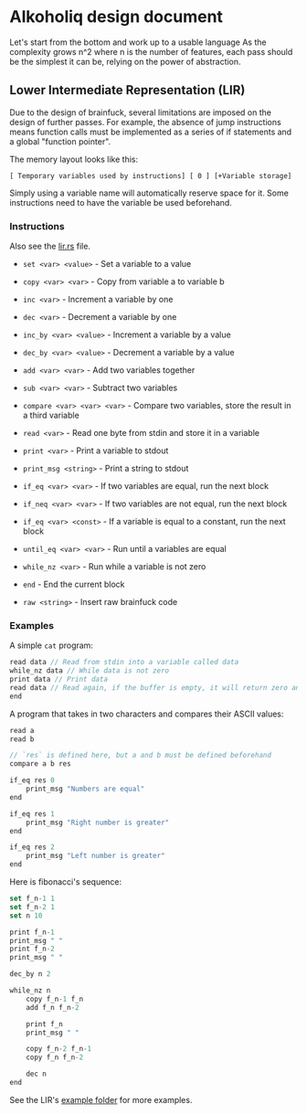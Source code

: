 # Alkoholiq design document

Let's start from the bottom and work up to a usable language
As the complexity grows n^2 where n is the number of features, each pass should be the simplest it can be, relying on
the
power of abstraction.

## Lower Intermediate Representation (LIR)

Due to the design of brainfuck, several limitations are imposed on the design of further passes.
For example, the absence of jump instructions means function calls must be implemented as a series of if statements and a global "function pointer".

The memory layout looks like this:

```
[ Temporary variables used by instructions] [ 0 ] [+Variable storage]
```

Simply using a variable name will automatically reserve space for it. Some instructions need to have the variable be
used beforehand.

### Instructions

Also see the [lir.rs](https://github.com/3top1a/alkoholiq/blob/main/src/lir/lir.rs) file.

- `set <var> <value>` - Set a variable to a value
- `copy <var> <var>` - Copy from variable a to variable b

- `inc <var>` - Increment a variable by one
- `dec <var>` - Decrement a variable by one
- `inc_by <var> <value>` - Increment a variable by a value
- `dec_by <var> <value>` - Decrement a variable by a value

- `add <var> <var>` - Add two variables together
- `sub <var> <var>` - Subtract two variables
- `compare <var> <var> <var>` - Compare two variables, store the result in a third variable

- `read <var>` - Read one byte from stdin and store it in a variable
- `print <var>` - Print a variable to stdout
- `print_msg <string>` - Print a string to stdout

- `if_eq <var> <var>` - If two variables are equal, run the next block
- `if_neq <var> <var>` - If two variables are not equal, run the next block
- `if_eq <var> <const>` - If a variable is equal to a constant, run the next block
- `until_eq <var> <var>` - Run until a variables are equal
- `while_nz <var>` - Run while a variable is not zero
- `end` - End the current block

- `raw <string>` - Insert raw brainfuck code


### Examples

A simple `cat` program:

```js
read data // Read from stdin into a variable called data
while_nz data // While data is not zero
print data // Print data
read data // Read again, if the buffer is empty, it will return zero and exit the loop
end
```

A program that takes in two characters and compares their ASCII values:

```js
read a
read b

// `res` is defined here, but a and b must be defined beforehand
compare a b res

if_eq res 0
    print_msg "Numbers are equal"
end

if_eq res 1
    print_msg "Right number is greater"
end

if_eq res 2
    print_msg "Left number is greater"
end
```


Here is fibonacci's sequence:

```js
set f_n-1 1
set f_n-2 1
set n 10

print f_n-1
print_msg " "
print f_n-2
print_msg " "

dec_by n 2

while_nz n
    copy f_n-1 f_n
    add f_n f_n-2

    print f_n
    print_msg " "

    copy f_n-2 f_n-1
    copy f_n f_n-2

    dec n
end
```

See the LIR's [example folder](https://github.com/3top1a/alkoholiq/tree/main/examples/lir) for more examples.
